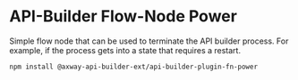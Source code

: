 # API-Builder Flow-Node Power

Simple flow node that can be used to terminate the API builder process. For example, if the process gets into a state that requires a restart.  

```
npm install @axway-api-builder-ext/api-builder-plugin-fn-power
```
